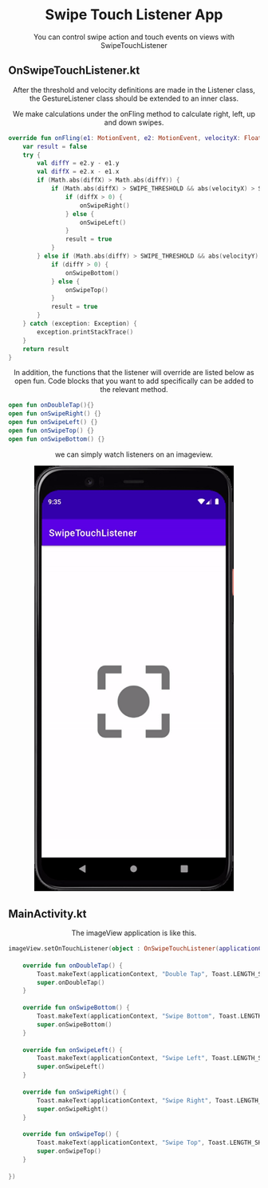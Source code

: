 <h1 align="center"> Swipe Touch Listener App </h1>
<p align="center"> You can control swipe action and touch events on views with SwipeTouchListener </p>

## OnSwipeTouchListener.kt
<p align="center"> After the threshold and velocity definitions are made in the Listener class, the GestureListener class should be extended to an inner class. </p>
<p align="center"> We make calculations under the onFling method to calculate right, left, up and down swipes. </p>


```kotlin
override fun onFling(e1: MotionEvent, e2: MotionEvent, velocityX: Float, velocityY: Float): Boolean {
    var result = false
    try {
        val diffY = e2.y - e1.y
        val diffX = e2.x - e1.x
        if (Math.abs(diffX) > Math.abs(diffY)) {
            if (Math.abs(diffX) > SWIPE_THRESHOLD && abs(velocityX) > SWIPE_VELOCITY_THRESHOLD) {
                if (diffX > 0) {
                    onSwipeRight()
                } else {
                    onSwipeLeft()
                }
                result = true
            }
        } else if (Math.abs(diffY) > SWIPE_THRESHOLD && abs(velocityY) > SWIPE_VELOCITY_THRESHOLD) {
            if (diffY > 0) {
                onSwipeBottom()
            } else {
                onSwipeTop()
            }
            result = true
        }
    } catch (exception: Exception) {
        exception.printStackTrace()
    }
    return result
}
```
<p align="center"> In addition, the functions that the listener will override are listed below as open fun. Code blocks that you want to add specifically can be added to the relevant method. </p>

```kotlin
open fun onDoubleTap(){}
open fun onSwipeRight() {}
open fun onSwipeLeft() {}
open fun onSwipeTop() {}
open fun onSwipeBottom() {}
```
<p align="center"> we can simply watch listeners on an imageview. </p>
<p align="center">
  <img src='https://github.com/ayhanunal/SwipeTouchListener/blob/main/source/SwipeTouchListenerApp.gif' width=400 heihgt=500> 
</p>

## MainActivity.kt
<p align="center"> The imageView application is like this. </p>

```kotlin
imageView.setOnTouchListener(object : OnSwipeTouchListener(applicationContext){

    override fun onDoubleTap() {
        Toast.makeText(applicationContext, "Double Tap", Toast.LENGTH_SHORT).show()
        super.onDoubleTap()
    }

    override fun onSwipeBottom() {
        Toast.makeText(applicationContext, "Swipe Bottom", Toast.LENGTH_SHORT).show()
        super.onSwipeBottom()
    }

    override fun onSwipeLeft() {
        Toast.makeText(applicationContext, "Swipe Left", Toast.LENGTH_SHORT).show()
        super.onSwipeLeft()
    }

    override fun onSwipeRight() {
        Toast.makeText(applicationContext, "Swipe Right", Toast.LENGTH_SHORT).show()
        super.onSwipeRight()
    }

    override fun onSwipeTop() {
        Toast.makeText(applicationContext, "Swipe Top", Toast.LENGTH_SHORT).show()
        super.onSwipeTop()
    }

})
```

